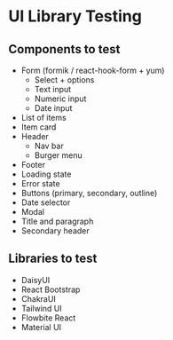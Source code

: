 # UI Library Testing

## Components to test

- Form (formik / react-hook-form + yum)
  - Select + options
  - Text input
  - Numeric input
  - Date input
- List of items
- Item card
- Header
  - Nav bar
  - Burger menu
- Footer
- Loading state
- Error state
- Buttons (primary, secondary, outline)
- Date selector
- Modal
- Title and paragraph
- Secondary header

## Libraries to test

- DaisyUI
- React Bootstrap
- ChakraUI
- Tailwind UI
- Flowbite React
- Material UI